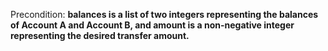 Precondition: **balances is a list of two integers representing the balances of Account A and Account B, and amount is a non-negative integer representing the desired transfer amount.**